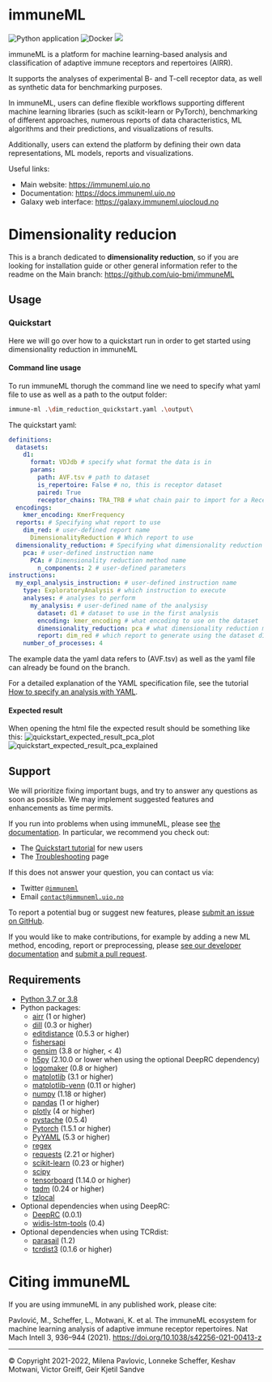 # immuneML

![Python application](https://github.com/uio-bmi/immuneML/workflows/Python%20application/badge.svg?branch=master)
![Docker](https://github.com/uio-bmi/immuneML/workflows/Docker/badge.svg?branch=master)
[![](https://img.shields.io/static/v1?label=AIRR-C%20sw-tools%20v1&message=compliant&color=008AFF&labelColor=000000&style=plastic)](https://docs.airr-community.org/en/stable/swtools/airr_swtools_standard.html)


immuneML is a platform for machine learning-based analysis and 
classification of adaptive immune receptors and repertoires (AIRR).

It supports the analyses of experimental B- and T-cell receptor data,
as well as synthetic data for benchmarking purposes.

In immuneML, users can define flexible workflows supporting different
machine learning libraries (such as scikit-learn or PyTorch), benchmarking of different approaches, numerous reports
of data characteristics, ML algorithms and their predictions, and
visualizations of results.

Additionally, users can extend the platform by defining their own data 
representations, ML models, reports and visualizations.


Useful links:
- Main website: https://immuneml.uio.no
- Documentation: https://docs.immuneml.uio.no
- Galaxy web interface: https://galaxy.immuneml.uiocloud.no

# Dimensionality reducion

This is a branch dedicated to **dimensionality reduction**, so if you are looking for installation guide or other general information refer to the readme on the Main branch: https://github.com/uio-bmi/immuneML

## Usage 

### Quickstart

Here we will go over how to a quickstart run in order to get started using dimensionality reduction in immuneML

#### Command line usage 

To run immuneML thorugh the command line we need to specify what yaml file to use as well as a path to the output folder:

```bash
immune-ml .\dim_reduction_quickstart.yaml .\output\
```

The quickstart yaml:

```yaml
definitions:
  datasets:
    d1:
      format: VDJdb # specify what format the data is in
      params:
        path: AVF.tsv # path to dataset
        is_repertoire: False # no, this is receptor dataset
        paired: True
        receptor_chains: TRA_TRB # what chain pair to import for a ReceptorDataset
  encodings:
    kmer_encoding: KmerFrequency
  reports: # Specifying what report to use
    dim_red: # user-defined report name
      DimensionalityReduction # Which report to use
  dimensionality_reduction: # Specifying what dimensionality reduction method(s) to use
    pca: # user-defined instruction name
      PCA: # Dimensionality reduction method name
        n_components: 2 # user-defined parameters
instructions:
  my_expl_analysis_instruction: # user-defined instruction name
    type: ExploratoryAnalysis # which instruction to execute
    analyses: # analyses to perform
      my_analysis: # user-defined name of the analysisy
        dataset: d1 # dataset to use in the first analysis
        encoding: kmer_encoding # what encoding to use on the dataset
        dimensionality_reduction: pca # what dimensionality reduction method to use
        report: dim_red # which report to generate using the dataset d1
    number_of_processes: 4
```
The example data the yaml data refers to (AVF.tsv) as well as the yaml file can already be found on the branch.

For a detailed explanation of the YAML specification file, see the tutorial [How to specify an analysis with YAML](https://docs.immuneml.uio.no/tutorials/how_to_specify_an_analysis_with_yaml.html).

#### Expected result
When opening the html file the expected result should be something like this:
![quickstart_expected_result_pca_plot](https://user-images.githubusercontent.com/33656177/202473145-f8c5eb10-6750-4fe2-8f7f-9448d8bf3f15.PNG)
![quickstart_expected_result_pca_explained](https://user-images.githubusercontent.com/33656177/202472563-3f606020-15c0-49f4-a146-6e933eb4975d.PNG)

## Support

We will prioritize fixing important bugs, and try to answer any questions as soon as possible. We may implement suggested features and enhancements as time permits. 

If you run into problems when using immuneML, please see [the documentation](https://docs.immuneml.uio.no/latest/). In particular, we recommend you check out:
- The [Quickstart tutorial](https://docs.immuneml.uio.no/latest/quickstart.html) for new users
- The [Troubleshooting](https://docs.immuneml.uio.no/latest/troubleshooting.html) page

If this does not answer your question, you can contact us via:
- Twitter [`@immuneml`](https://twitter.com/immuneml)
- Email [`contact@immuneml.uio.no`](mailto:contact@immuneml.uio.no)

To report a potential bug or suggest new features, please [submit an issue on GitHub](https://github.com/uio-bmi/immuneML/issues).

If you would like to make contributions, for example by adding a new ML method, encoding, report or preprocessing, please [see our developer documentation](https://docs.immuneml.uio.no/latest/developer_docs.html) and [submit a pull request](https://github.com/uio-bmi/compairr/pulls).

## Requirements

- [Python 3.7 or 3.8](https://www.python.org/)
- Python packages:
   - [airr](https://pypi.org/project/airr/) (1 or higher)
   - [dill](https://pypi.org/project/dill/) (0.3 or higher)
   - [editdistance](https://pypi.org/project/editdistance/) (0.5.3 or higher)
   - [fishersapi](https://pypi.org/project/fishersapi/)
   - [gensim](https://pypi.org/project/gensim/) (3.8 or higher, < 4)
   - [h5py](https://www.h5py.org/) (2.10.0 or lower when using the optional DeepRC dependency)
   - [logomaker](https://pypi.org/project/logomaker/) (0.8 or higher)
   - [matplotlib](https://matplotlib.org) (3.1 or higher)
   - [matplotlib-venn](https://pypi.org/project/matplotlib-venn/) (0.11 or higher)
   - [numpy](https://www.numpy.org/) (1.18 or higher)
   - [pandas](https://pandas.pydata.org/) (1 or higher)
   - [plotly](https://plotly.com/python/) (4 or higher)
   - [pystache](https://pypi.org/project/pystache/) (0.5.4)
   - [Pytorch](https://pytorch.org/) (1.5.1 or higher)
   - [PyYAML](https://pyyaml.org) (5.3 or higher)
   - [regex](https://pypi.org/project/regex/) 
   - [requests](https://requests.readthedocs.io/) (2.21 or higher)
   - [scikit-learn](https://scikit-learn.org/) (0.23 or higher)
   - [scipy](https://www.scipy.org)
   - [tensorboard](https://www.tensorflow.org/tensorboard) (1.14.0 or higher)
   - [tqdm](https://tqdm.github.io/) (0.24 or higher)
   - [tzlocal](https://pypi.org/project/tzlocal/) 
- Optional dependencies when using DeepRC:
   - [DeepRC](https://github.com/ml-jku/DeepRC) (0.0.1)
   - [widis-lstm-tools](https://github.com/widmi/widis-lstm-tools) (0.4)
- Optional dependencies when using TCRdist:
   - [parasail](https://pypi.org/project/parasail/) (1.2)
   - [tcrdist3](https://github.com/kmayerb/tcrdist3) (0.1.6 or higher)

# Citing immuneML

If you are using immuneML in any published work, please cite:

Pavlović, M., Scheffer, L., Motwani, K. et al. The immuneML ecosystem for machine learning analysis of adaptive immune 
receptor repertoires. Nat Mach Intell 3, 936–944 (2021). https://doi.org/10.1038/s42256-021-00413-z



<hr>


© Copyright 2021-2022, Milena Pavlovic, Lonneke Scheffer, Keshav Motwani, Victor Greiff, Geir Kjetil Sandve


